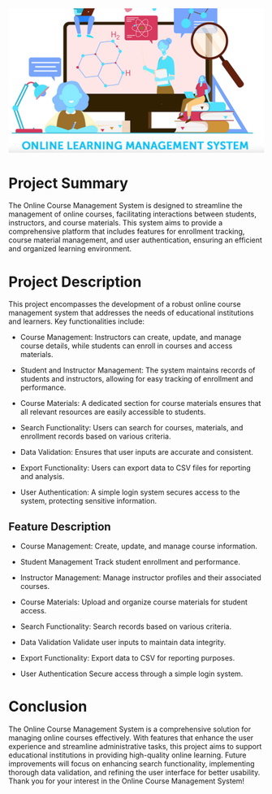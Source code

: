 <img src="OCMS.png" />
    
# Project Summary
The Online Course Management System is designed to streamline the management of online courses, facilitating interactions between students, instructors, and course materials. This system aims to provide a comprehensive platform that includes features for enrollment tracking, course material management, and user authentication, ensuring an efficient and organized learning environment.

# Project Description
This project encompasses the development of a robust online course management system that addresses the needs of educational institutions and learners. Key functionalities include:

- Course Management: Instructors can create, update, and manage course details, while students can enroll in courses and access materials.

- Student and Instructor Management: The system maintains records of students and instructors, allowing for easy tracking of enrollment and performance.

- Course Materials: A dedicated section for course materials ensures that all relevant resources are easily accessible to students.

- Search Functionality: Users can search for courses, materials, and enrollment records based on various criteria.
    
- Data Validation: Ensures that user inputs are accurate and consistent.

- Export Functionality: Users can export data to CSV files for reporting and analysis.

- User Authentication: A simple login system secures access to the system, protecting sensitive information.

## Feature	Description

- Course Management:	Create, update, and manage course information.

- Student Management	Track student enrollment and performance.
- Instructor Management:	Manage instructor profiles and their associated courses.
- Course Materials:	Upload and organize course materials for student access.
- Search Functionality:	Search records based on various criteria.
- Data Validation	Validate user inputs to maintain data integrity.
- Export Functionality:	Export data to CSV for reporting purposes.
- User Authentication	Secure access through a simple login system.

# Conclusion
The Online Course Management System is a comprehensive solution for managing online courses effectively. With features that enhance the user experience and streamline administrative tasks, this project aims to support educational institutions in providing high-quality online learning. Future improvements will focus on enhancing search functionality, implementing thorough data validation, and refining the user interface for better usability. Thank you for your interest in the Online Course Management System!

